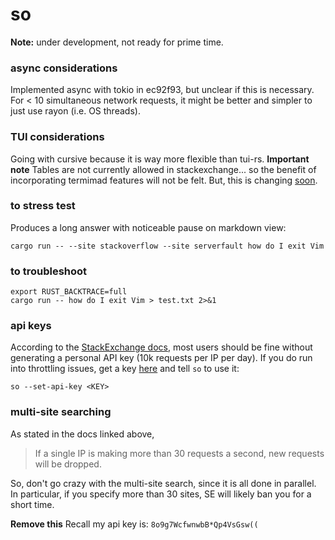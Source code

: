 # so

**Note:** under development, not ready for prime time.

### async considerations
Implemented async with tokio in ec92f93, but unclear if this is necessary. For
< 10 simultaneous network requests, it might be better and simpler to just use
rayon (i.e. OS threads).

### TUI considerations
Going with cursive because it is way more flexible than tui-rs.
**Important note** Tables are not currently allowed in stackexchange... so the
benefit of incorporating termimad features will not be felt. But, this is
changing [soon](https://meta.stackexchange.com/q/348746).

### to stress test
Produces a long answer with noticeable pause on markdown view:
```
cargo run -- --site stackoverflow --site serverfault how do I exit Vim
```

### to troubleshoot
```
export RUST_BACKTRACE=full
cargo run -- how do I exit Vim > test.txt 2>&1
```

### api keys
According to the [StackExchange
docs](https://api.stackexchange.com/docs/throttle), most users should be fine
without generating a personal API key (10k requests per IP per day). If you do
run into throttling issues, get a key
[here](https://stackapps.com/apps/oauth/register) and tell `so` to use it:
```
so --set-api-key <KEY>
```

### multi-site searching
As stated in the docs linked above,

> If a single IP is making more than 30 requests a second, new requests will be dropped.

So, don't go crazy with the multi-site search, since it is all done in parallel.
In particular, if you specify more than 30 sites, SE will likely ban you for a short time.



**Remove this** Recall my api key is: `8o9g7WcfwnwbB*Qp4VsGsw((`
